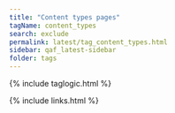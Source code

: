 ```yaml
---
title: "Content types pages"
tagName: content_types
search: exclude
permalink: latest/tag_content_types.html
sidebar: qaf_latest-sidebar
folder: tags
---
```

{% include taglogic.html %}

{% include links.html %}
